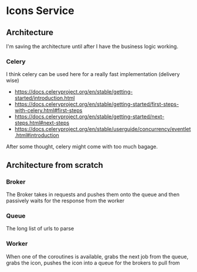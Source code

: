 # Icons Service

## Architecture
I'm saving the architecture until after I have the business logic working.

### Celery
I think celery can be used here for a really fast implementation (delivery wise)

- https://docs.celeryproject.org/en/stable/getting-started/introduction.html
- https://docs.celeryproject.org/en/stable/getting-started/first-steps-with-celery.html#first-steps
- https://docs.celeryproject.org/en/stable/getting-started/next-steps.html#next-steps
- https://docs.celeryproject.org/en/stable/userguide/concurrency/eventlet.html#introduction

After some thought, celery might come with too much bagage.


## Architecture from scratch
### Broker
The Broker takes in requests and pushes them onto the queue and then passively waits for the response from the worker

### Queue
The long list of urls to parse

### Worker
When one of the coroutines is available, grabs the next job from the queue, grabs the icon, pushes the icon into a queue
for the brokers to pull from

